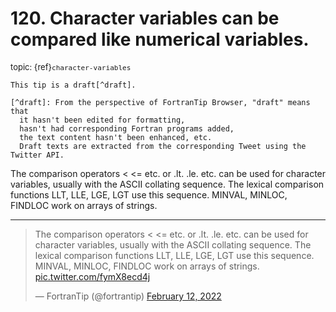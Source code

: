 # <span class='text-muted'>120.</span> Character variables can be compared like numerical variables.

<span style='font-size: small;' class='text-muted'>topic: {ref}`character-variables`</span>

```{note}
This tip is a draft[^draft].

[^draft]: From the perspective of FortranTip Browser, "draft" means that
  it hasn't been edited for formatting,
  hasn't had corresponding Fortran programs added,
  the text content hasn't been enhanced, etc.
  Draft texts are extracted from the corresponding Tweet using the Twitter API.
```

The comparison operators &lt; &lt;= etc. or .lt. .le. etc. can be used for character variables, usually with the ASCII collating sequence. The lexical comparison functions LLT, LLE, LGE, LGT use this sequence. MINVAL, MINLOC, FINDLOC work on arrays of strings.


---

<blockquote class="twitter-tweet"><p lang="en" dir="ltr">The comparison operators &lt; &lt;= etc. or .lt. .le. etc. can be used for character variables, usually with the ASCII collating sequence. The lexical comparison functions LLT, LLE, LGE, LGT use this sequence. MINVAL, MINLOC, FINDLOC work on arrays of strings. <a href="https://t.co/fymX8ecd4j">pic.twitter.com/fymX8ecd4j</a></p>&mdash; FortranTip (@fortrantip) <a href="https://twitter.com/fortrantip/status/1492489511821004805?ref_src=twsrc%5Etfw">February 12, 2022</a></blockquote><script async src="https://platform.twitter.com/widgets.js" charset="utf-8"></script>